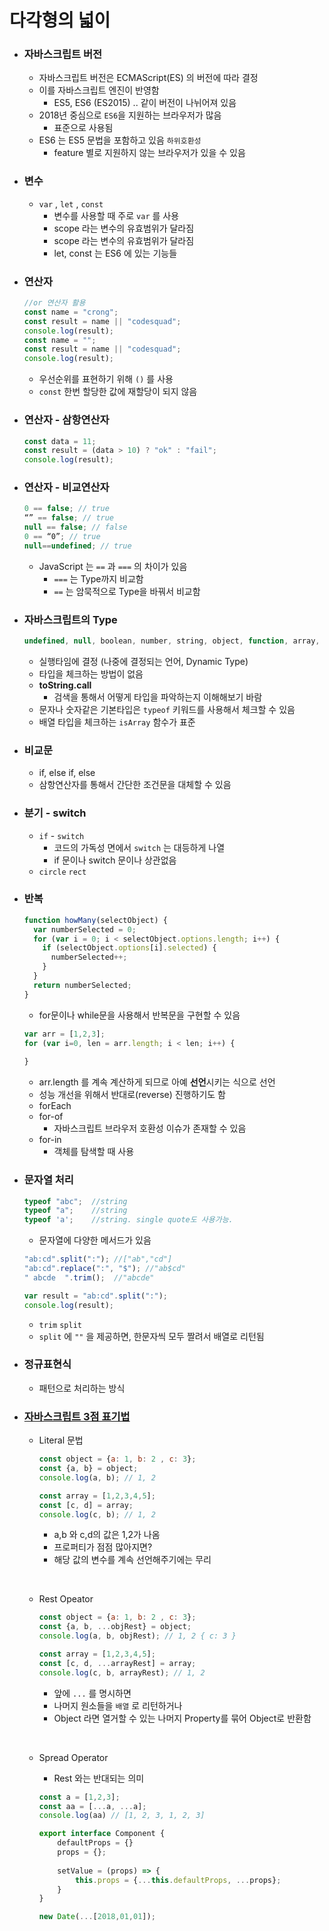 # 다각형의 넓이

- ### 자바스크립트 버전

  - 자바스크립트 버전은 ECMAScript(ES) 의 버전에 따라 결정
  - 이를 자바스크립트 엔진이 반영함
    - ES5, ES6 (ES2015) .. 같이 버전이 나뉘어져 있음
  - 2018년 중심으로 `ES6`을 지원하는 브라우저가 많음
    - 표준으로 사용됨
  - ES6 는 ES5 문법을 포함하고 있음 `하위호환성`
    - feature 별로 지원하지 않는 브라우저가 있을 수 있음



- ### 변수

  - `var` , `let` , `const`
    - 변수를 사용할 때 주로 `var` 를 사용
    - scope 라는 변수의 유효범위가 달라짐
    - scope 라는 변수의 유효범위가 달라짐
    - let, const 는 ES6 에 있는 기능들



- ### 연산자

  ```javascript
  //or 연산자 활용
  const name = "crong";
  const result = name || "codesquad";
  console.log(result);
  const name = "";
  const result = name || "codesquad";
  console.log(result);
  ```

  - 우선순위를 표현하기 위해 `()` 를 사용
  - `const` 한번 할당한 값에 재할당이 되지 않음

- ### 연산자 - 삼항연산자

  ```javascript
  const data = 11;
  const result = (data > 10) ? "ok" : "fail";
  console.log(result);
  ```

- ### 연산자 - 비교연산자

  ```javascript
  0 == false; // true
  “” == false; // true
  null == false; // false
  0 == “0”; // true
  null==undefined; // true
  ```

  - JavaScript 는 `==` 과 `===` 의 차이가 있음
    - `===` 는 Type까지 비교함
    - `==` 는 암묵적으로 Type을 바꿔서 비교함



- ### 자바스크립트의 Type

  ```javascript
  undefined, null, boolean, number, string, object, function, array, Date, RegExp
  ```

  - 실행타임에 결정 (나중에 결정되는 언어, Dynamic Type)
  - 타입을 체크하는 방법이 없음
  - **toString.call**
    - 검색을 통해서 어떻게 타입을 파악하는지 이해해보기 바람
  - 문자나 숫자같은 기본타입은 `typeof` 키워드를 사용해서 체크할 수 있음
  - 배열 타입을 체크하는 `isArray` 함수가 표준



- ### 비교문

  - if, else if, else
  - 삼항연산자를 통해서 간단한 조건문을 대체할 수 있음



- ### 분기 - switch

  - `if` - `switch`
    - 코드의 가독성 면에서 `switch` 는 대등하게 나열
    - if 문이나 switch 문이나 상관없음
  - `circle` `rect`



- ### 반복

  ```javascript
  function howMany(selectObject) {
    var numberSelected = 0;
    for (var i = 0; i < selectObject.options.length; i++) {
      if (selectObject.options[i].selected) {
        numberSelected++;
      }
    }
    return numberSelected;
  }
  ```

  - for문이나 while문을 사용해서 반복문을 구현할 수 있음

  ```javascript
  var arr = [1,2,3];
  for (var i=0, len = arr.length; i < len; i++) {
      
  }
  ```

  - arr.length 를 계속 계산하게 되므로 아예 **선언**시키는 식으로 선언
  - 성능 개선을 위해서 반대로(reverse) 진행하기도 함
  - forEach
  - for-of
    - 자바스크립트 브라우저 호환성 이슈가 존재할 수 있음
  - for-in
    - 객체를 탐색할 때 사용



- ### 문자열 처리

  ```javascript
  typeof "abc";  //string
  typeof "a";    //string
  typeof 'a';    //string. single quote도 사용가능.
  ```

  - 문자열에 다양한 메서드가 있음

  ```javascript
  "ab:cd".split(":"); //["ab","cd"]
  "ab:cd".replace(":", "$"); //"ab$cd"
  " abcde  ".trim();  //"abcde"
  ```

  ```javascript
  var result = "ab:cd".split(":");
  console.log(result);
  ```

  - `trim` `split`
  - `split` 에 `""` 을 제공하면, 한문자씩 모두 짤려서 배열로 리턴됨

- ### 정규표현식

  - 패턴으로 처리하는 방식



- ### [자바스크립트 3점 표기법](https://ddalpange.github.io/2018/01/11/js-es6-three-dots/)

  - Literal 문법

    ```javascript
    const object = {a: 1, b: 2 , c: 3};
    const {a, b} = object;
    console.log(a, b); // 1, 2

    const array = [1,2,3,4,5];
    const [c, d] = array;
    console.log(c, b); // 1, 2
    ```

    - a,b 와 c,d의 값은 1,2가 나옴
    - 프로퍼티가 점점 많아지면?
    - 해당 값의 변수를 계속 선언해주기에는 무리

  ​

  - Rest Opeator

    ```javascript
    const object = {a: 1, b: 2 , c: 3};
    const {a, b, ...objRest} = object;
    console.log(a, b, objRest); // 1, 2 { c: 3 }

    const array = [1,2,3,4,5];
    const [c, d, ...arrayRest] = array;
    console.log(c, b, arrayRest); // 1, 2
    ```

    - 앞에 `...` 를 명시하면
    - 나머지 원소들을 `배열` 로 리턴하거나
    - Object 라면 열거할 수 있는 나머지 Property를 묶어 Object로 반환함

  ​

  - Spread Operator

    - Rest 와는 반대되는 의미

    ```javascript
    const a = [1,2,3];
    const aa = [...a, ...a];
    console.log(aa) // [1, 2, 3, 1, 2, 3]
    ```

    ```javascript
    export interface Component {
    	defaultProps = {}
        props = {};
        
        setValue = (props) => {
        	this.props = {...this.defaultProps, ...props};
        }	
    }
    ```

    ```javascript
    new Date(...[2018,01,01]);
    ```

    ​